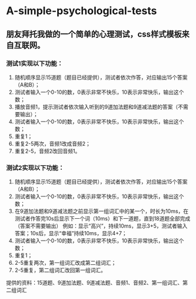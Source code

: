 # A-simple-psychological-tests

朋友拜托我做的一个简单的心理测试，css样式模板来自互联网。
---
### 测试1实现以下功能：
1. 随机顺序显示15道题（题目已经提供），测试者依次作答，对应输出15个答案（A和B）；
2. 测试者输入一个0-10的数，0表示非常不快乐，10表示非常快乐，输出这个数；
3. 播放音频1，提示测试者依次输入听到的9道加法题和9道减法题的答案（不需要输出）；
4. 测试者输入一个0-10的数，0表示非常不快乐，10表示非常快乐，输出这个数；
5. 重复1；
6. 重复2-5两次，音频1改成音频2；
7. 重复2-5，音频2改回音频1。

### 测试2实现以下功能：
1. 随机顺序显示15道题（题目已经提供），测试者依次作答，对应输出15个答案（A和B）；
2. 测试者输入一个0-10的数，0表示非常不快乐，10表示非常快乐，输出这个数；
3. 在9道加法题和9道减法题之前显示第一组词汇中的某一个，时长为10ms，在测试者作答完10s后显示下一个词（10ms）和下一道题，直到18道题全部完成（答案不需要输出）
例如：显示“高兴”，持续10ms，显示3+5，测试者输入答案；10s后，显示“幸福”持续10ms，显示4+7；
4. 测试者输入一个0-10的数，0表示非常不快乐，10表示非常快乐，输出这个数；
5. 重复1；
6. 2-5重复两次，第一组词汇改成第二组词汇；
7. 2-5重复，第二组词汇改回第一组词汇。

提供的资料：15道题、9道加法题、9道减法题、音频1、音频2、第一组词汇、第二组词汇
